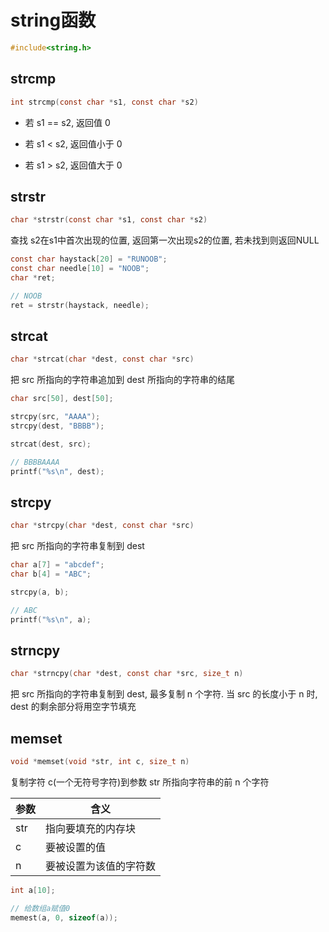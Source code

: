 <!--
 * @Brief        : 
 * @Author       : dmjcb
 * @Date         : 2021-11-27 20:45:27
 * @LastEditors  : dmjcb@outlook.com
 * @LastEditTime : 2024-10-10 00:10:55
-->

# string函数

```c
#include<string.h>
```

## strcmp

```c
int strcmp(const char *s1, const char *s2)
```

- 若 s1 == s2, 返回值 0

- 若 s1 < s2, 返回值小于 0

- 若 s1 > s2, 返回值大于 0

## strstr

```c
char *strstr(const char *s1, const char *s2)
```

查找 s2在s1中首次出现的位置, 返回第一次出现s2的位置, 若未找到则返回NULL

```c
const char haystack[20] = "RUNOOB";
const char needle[10] = "NOOB";
char *ret;

// NOOB
ret = strstr(haystack, needle);
```

## strcat

```c
char *strcat(char *dest, const char *src)
```

把 src 所指向的字符串追加到 dest 所指向的字符串的结尾

```c
char src[50], dest[50];

strcpy(src, "AAAA");
strcpy(dest, "BBBB");

strcat(dest, src);

// BBBBAAAA
printf("%s\n", dest);
```

## strcpy

```c
char *strcpy(char *dest, const char *src)
```

把 src 所指向的字符串复制到 dest

```c
char a[7] = "abcdef";
char b[4] = "ABC";

strcpy(a, b);

// ABC
printf("%s\n", a);
```

## strncpy

```c
char *strncpy(char *dest, const char *src, size_t n)
```

把 src 所指向的字符串复制到 dest, 最多复制 n 个字符. 当 src 的长度小于 n 时, dest 的剩余部分将用空字节填充

## memset

```c
void *memset(void *str, int c, size_t n)
```

复制字符 c(一个无符号字符)到参数 str 所指向字符串的前 n 个字符

| 参数 | 含义                   |
| ---- | ---------------------- |
| str  | 指向要填充的内存块     |
| c    | 要被设置的值           |
| n    | 要被设置为该值的字符数 |

```c
int a[10];

// 给数组a赋值0
memest(a, 0, sizeof(a));
```
